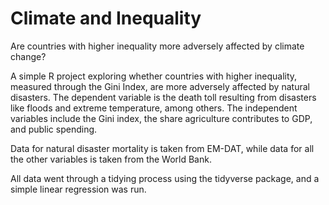 # Climate and Inequality
Are countries with higher inequality more adversely affected by climate change?

A simple R project exploring whether countries with higher inequality, measured through the Gini Index, are more adversely affected by natural disasters. The dependent variable 
is the death toll resulting from disasters like floods and extreme temperature, among others. The independent variables include the Gini index, the share agriculture contributes to GDP, 
and public spending. 

Data for natural disaster mortality is taken from EM-DAT, while data for all the other variables is taken from the World Bank. 

All data went through a tidying process using the tidyverse package, and a simple linear regression was run. 
